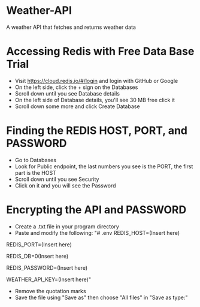 # Weather-API
A weather API that fetches and returns weather data

# Accessing Redis with Free Data Base Trial
- Visit https://cloud.redis.io/#/login and login with GitHub or Google
- On the left side, click the + sign on the Databases
- Scroll down until you see Database details
- On the left side of Database details, you'll see 30 MB free click it
- Scroll down some more and click Create Database

# Finding the REDIS HOST, PORT, and PASSWORD
- Go to Databases
- Look for Public endpoint, the last numbers you see is the PORT, the first part is the HOST
- Scroll down until you see Security
- Click on it and you will see the Password

# Encrypting the API and PASSWORD
- Create a .txt file in your program directory
- Paste and modify the following:
"# .env
REDIS_HOST=(Insert here)

REDIS_PORT=(Insert here)

REDIS_DB=0(Insert here)

REDIS_PASSWORD=(Insert here)

WEATHER_API_KEY=(Insert here)"
- Remove the quotation marks
- Save the file using "Save as" then choose "All files" in "Save as type:"